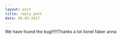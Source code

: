 ```yaml
---
layout: post
title: reply post 
date: 05-03-2017
---
```



We have found the bug!!!!!Thanks a lot lionel faber anna 
